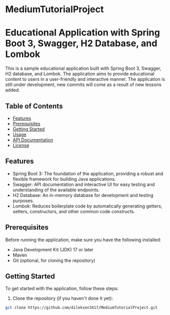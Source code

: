 # MediumTutorialProject

# Educational Application with Spring Boot 3, Swagger, H2 Database, and Lombok

This is a sample educational application built with Spring Boot 3, Swagger, H2 database, and Lombok. The application aims to provide educational content to users in a user-friendly and interactive manner.
The application is still under development, new commits will come as a result of new lessons added.

## Table of Contents

- [Features](#features)
- [Prerequisites](#prerequisites)
- [Getting Started](#getting-started)
- [Usage](#usage)
- [API Documentation](#api-documentation)
- [License](#license)

## Features

- Spring Boot 3: The foundation of the application, providing a robust and flexible framework for building Java applications.
- Swagger: API documentation and interactive UI for easy testing and understanding of the available endpoints.
- H2 Database: An in-memory database for development and testing purposes.
- Lombok: Reduces boilerplate code by automatically generating getters, setters, constructors, and other common code constructs.

## Prerequisites

Before running the application, make sure you have the following installed:

- Java Development Kit (JDK) 17 or later
- Maven
- Git (optional, for cloning the repository)

## Getting Started

To get started with the application, follow these steps:

1. Clone the repository (if you haven't done it yet):

```bash
git clone https://github.com/dileksen3417/MediumTutorialProject.git
